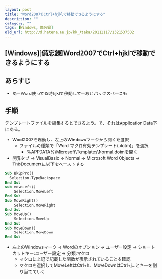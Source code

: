 ```yaml
---
layout: post
title: "Word2007でCtrl+hjklで移動できるようにする"
description: ""
category: ""
tags: [Windows, 備忘録]
old_url: http://d.hatena.ne.jp/kk_Ataka/20111117/1321537502
---
```


\[Windows\]\[備忘録\]Word2007でCtrl+hjklで移動できるようにする
--------------------------------------------------------------

あらすじ
--------

-   あーWord使ってる時hjklで移動してーあとバックスペースも

手順
----

テンプレートファイルを編集するとできるよう。で、それはApplication Data下にある。

-   Word2007を起動し、左上のWindowsマークから開くを選択
    -   ファイルの種類で「Word マクロ有効テンプレート(.dotm)」を選択
        -   %APPDATA%\\Microsoft\\Templates\\Normal.dotmを開く
-   開発タブ -&gt; VisualBasic -&gt; Normal -&gt; Microsoft Word Objects -&gt; ThisDocumentに以下をペーストする

``` vb
Sub BkSpPrc()
  Selection.TypeBackspace
End Sub
Sub MoveLeft()
    Selection.MoveLeft
End Sub
Sub MoveRight()
    Selection.MoveRight
End Sub
Sub MoveUp()
    Selection.MoveUp
End Sub
Sub MoveDown()
    Selection.MoveDown
End Sub
```

-   左上のWindowsマーク -&gt; Wordのオプション -&gt; ユーザー設定 -&gt; ショートカットキー:ユーザー設定 -&gt; 分類:マクロ
    -   マクロに上記で記載した関数が表示されていることを確認
    -   マクロを選択してMoveLeftはCtrl+h、MoveDownはCtrl+j...とキーを割り当てていく
